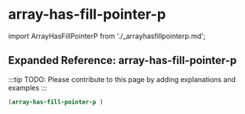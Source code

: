 # array-has-fill-pointer-p

import ArrayHasFillPointerP from './_arrayhasfillpointerp.md';

<ArrayHasFillPointerP />

## Expanded Reference: array-has-fill-pointer-p

:::tip
TODO: Please contribute to this page by adding explanations and examples
:::

```lisp
(array-has-fill-pointer-p )
```
